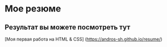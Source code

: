 # Мое резюме

## Результат вы можете посмотреть тут 

[Моя первая работа на HTML & CSS] (https://andros-sh.github.io/resume/)
